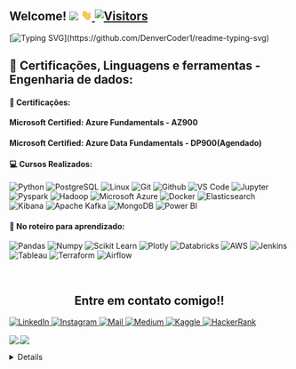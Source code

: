 <h2>Welcome! <img src="https://emojis.slackmojis.com/emojis/images/1531849430/4246/blob-sunglasses.gif?1531849430" width="25 px"/> <img src="https://raw.githubusercontent.com/ABSphreak/ABSphreak/master/gifs/Hi.gif" width="20px" /><a href="https://github.com/ronnanlimao"> <img src="https://visitor-badge.laobi.icu/badge?page_id=ronnanlimao" alt="Visitors"></a></h2>

[![Typing SVG](https://readme-typing-svg.herokuapp.com?font=Ubuntu&color=DD58C1&multiline=true&lines=Um+engenheiro+de+dados+em+construção...;Se+Preparando+para+o+futuro!)](https://github.com/DenverCoder1/readme-typing-svg)

## 🚀 **Certificações, Linguagens e ferramentas - Engenharia de dados:**

 #### 📝 Certificações:
#### Microsoft Certified: Azure Fundamentals - AZ900
#### Microsoft Certified: Azure Data Fundamentals - DP900(Agendado)
 
 #### 💻 Cursos Realizados:
 ![Python](https://img.shields.io/badge/-Python-black?style=flat-square&logo=Python)
 ![PostgreSQL](https://img.shields.io/badge/-PostgreSQL-black?style=flat-square&logo=PostgreSQL)
 ![Linux](https://img.shields.io/badge/-Linux-black?style=flat-square&logo=Linux)
 ![Git](https://img.shields.io/badge/-Git-black?style=flat-square&logo=Git)
 ![Github](https://img.shields.io/badge/-Github-black?style=flat-square&logo=Github)
 ![VS Code](https://img.shields.io/badge/-VS%20Code-black?style=flat-square&logo=visual-studio-code)
 ![Jupyter](https://img.shields.io/badge/-Jupyter-black?style=flat-square&logo=Jupyter)
 ![Pyspark](https://img.shields.io/badge/-Pyspark-black?style=flat-square&logo=Apache-Spark)
 ![Hadoop](https://img.shields.io/badge/-Hadoop-black?style=flat-square&logo=Apache-Hadoop)
 ![Microsoft Azure](https://img.shields.io/badge/-Azure-black?style=flat-square&logo=Microsoft-Azure)
 ![Docker](https://img.shields.io/badge/-Docker-black?style=flat-square&logo=Docker)
 ![Elasticsearch](https://img.shields.io/badge/Elasticsearch-black?style=flat-square&logo=Elasticsearch)
 ![Kibana](https://img.shields.io/badge/Kibana-black?style=flat-square&logo=Kibana)
 ![ Apache Kafka](https://img.shields.io/badge/-Apache%20Kafka-black?style=flat-square&logo=Apache-Kafka)
 ![MongoDB](https://img.shields.io/badge/-MongoDB-black?style=plastic&logo=Mongodb)
 ![Power BI](https://img.shields.io/badge/-Power%20BI-black?style=plastic&logo=Power-BI)
 
 #### 🎲 No roteiro para aprendizado:
 ![Pandas](https://img.shields.io/badge/-Pandas-black?style=flat-square&logo=Pandas)
 ![Numpy](https://img.shields.io/badge/-Numpy-black?style=flat-square&logo=Numpy)
 ![Scikit Learn](https://img.shields.io/badge/-Scikit%20Learn-black?style=flat-square&logo=scikit-learn)
 ![Plotly](https://img.shields.io/badge/-Plotly-black?style=flat-square&logo=Plotly)
 ![Databricks](https://img.shields.io/badge/-Databricks-black?style=flat-square&logo=Databricks)
 ![AWS](https://img.shields.io/badge/-AWS-black?style=flat-square&logo=Amazon-AWS)
 ![Jenkins](https://img.shields.io/badge/-Jenkins-black?style=flat-square&logo=Jenkins)
 ![Tableau](https://img.shields.io/badge/-Tableau-black?style=plastic&logo=Tableau)
 ![Terraform](https://img.shields.io/badge/-Terraform-black?style=flat-square&logo=Terraform)
 ![Airflow](https://img.shields.io/badge/-Airflow-black?style=flat-square&logo=Apache-Airflow)

  <br>

<h2 align="center"> Entre em contato comigo!! </h2>

<p>
<a href="https://www.linkedin.com/in/ronnan-concei%C3%A7%C3%A3o-lima-52761910b/">
  <img alt="LinkedIn" src="https://img.shields.io/badge/linkedin%20-%230077B5.svg?&style=for-the-badge&logo=linkedin&logoColor=white"/>
</a>
<a href="https://www.instagram.com/ronnanlimao/">
  <img alt="Instagram" src="https://img.shields.io/badge/Instagram-E4405F?style=for-the-badge&logo=instagram&logoColor=white"/>
</a>
<a href="mailto:rlimprod@gmail.com">
  <img alt="Mail" src="https://img.shields.io/badge/Gmail-D14836?style=for-the-badge&logo=gmail&logoColor=white"/>
</a>
<a href="https://medium.com/@ronnanlimao">
  <img alt="Medium" src="https://img.shields.io/badge/Medium-%23000000.svg?style=for-the-badge&logo=Medium&logoColor=white"/>
</a>
<a href="https://www.kaggle.com/ronnanconceicaolima">
  <img alt="Kaggle" src="https://img.shields.io/badge/Kaggle-20BEFF?style=for-the-badge&logo=Kaggle&logoColor=white"/>
</a>
<a href="https://www.hackerrank.com/RONNAN_OK">
  <img alt="HackerRank" src="https://img.shields.io/badge/-Hackerrank-2EC866?style=for-the-badge&logo=HackerRank&logoColor=white"/>
</a>
</p>

<p float="left">
  <a href="https://github.com/ronnanlimao/github-readme-stats">
  <img align="center" src="https://github-readme-stats.vercel.app/api?username=ronnanlimao&count_private=true&hide_rank=true&show_icons=true&theme=react&include_all_commits=true&title_color=dd58c1&icon_color=dd58c1&custom_title=My GitHub Stats" />
  <img align="center" src="https://github-readme-stats.vercel.app/api/top-langs/?username=ronnanlimao&hide=jupyter%20notebook,html&langs_count=10&theme=react&hide_rank=true&layout=compact&exclude_repo=nusmods&title_color=dd58c1"/>
  </details>
  <details>
    <summary>
      <b>Contribution Graph</b>
    </summary>
    <a href="https://github.com/ronnanlimao/github-readme-activity-graph"><img src="https://activity-graph.herokuapp.com/graph?username=ronnanlimao&custom_title=My%20Contribution%20Graph&theme=react-dark&area=true&line=dd58c1&color=dd58c1"/></a>
  </details>
</p>
